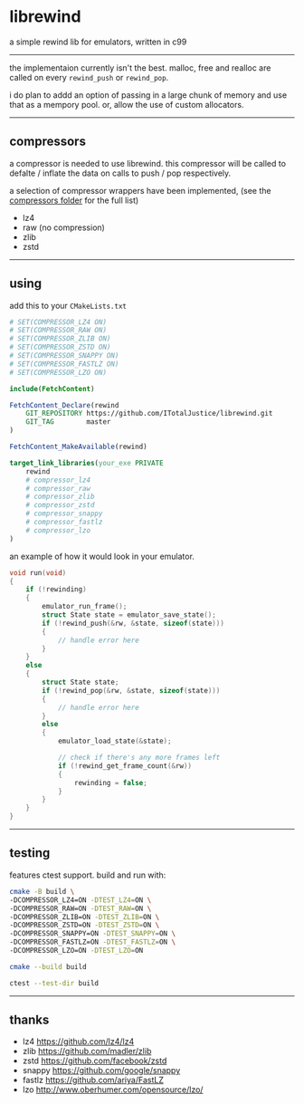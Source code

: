 # librewind

a simple rewind lib for emulators, written in c99

---

the implementaion currently isn't the best. malloc, free and realloc are called on every `rewind_push` or `rewind_pop`.

i do plan to addd an option of passing in a large chunk of memory and use that as a mempory pool. or, allow the use of custom allocators.

---

## compressors

a compressor is needed to use librewind. this compressor will be called to defalte / inflate the data on calls to push / pop respectively.

a selection of compressor wrappers have been implemented, (see the [compressors folder](compressors/)
for the full list)

- lz4
- raw (no compression)
- zlib
- zstd

---

## using

add this to your `CMakeLists.txt`

```cmake
# SET(COMPRESSOR_LZ4 ON)
# SET(COMPRESSOR_RAW ON)
# SET(COMPRESSOR_ZLIB ON)
# SET(COMPRESSOR_ZSTD ON)
# SET(COMPRESSOR_SNAPPY ON)
# SET(COMPRESSOR_FASTLZ ON)
# SET(COMPRESSOR_LZO ON)

include(FetchContent)

FetchContent_Declare(rewind
    GIT_REPOSITORY https://github.com/ITotalJustice/librewind.git
    GIT_TAG        master
)

FetchContent_MakeAvailable(rewind)

target_link_libraries(your_exe PRIVATE
    rewind
    # compressor_lz4
    # compressor_raw
    # compressor_zlib
    # compressor_zstd
    # compressor_snappy
    # compressor_fastlz
    # compressor_lzo
)
```

an example of how it would look in your emulator.

```c
void run(void)
{
    if (!rewinding)
    {
        emulator_run_frame();
        struct State state = emulator_save_state();
        if (!rewind_push(&rw, &state, sizeof(state)))
        {
            // handle error here
        }
    }
    else
    {
        struct State state;
        if (!rewind_pop(&rw, &state, sizeof(state)))
        {
            // handle error here
        }
        else
        {
            emulator_load_state(&state);

            // check if there's any more frames left
            if (!rewind_get_frame_count(&rw))
            {
                rewinding = false;
            }
        }
    }
}
```

---

## testing

features ctest support. build and run with:

```sh
cmake -B build \
-DCOMPRESSOR_LZ4=ON -DTEST_LZ4=ON \
-DCOMPRESSOR_RAW=ON -DTEST_RAW=ON \
-DCOMPRESSOR_ZLIB=ON -DTEST_ZLIB=ON \
-DCOMPRESSOR_ZSTD=ON -DTEST_ZSTD=ON \
-DCOMPRESSOR_SNAPPY=ON -DTEST_SNAPPY=ON \
-DCOMPRESSOR_FASTLZ=ON -DTEST_FASTLZ=ON \
-DCOMPRESSOR_LZO=ON -DTEST_LZO=ON

cmake --build build

ctest --test-dir build
```

---

## thanks

- lz4 https://github.com/lz4/lz4
- zlib https://github.com/madler/zlib
- zstd https://github.com/facebook/zstd
- snappy https://github.com/google/snappy
- fastlz https://github.com/ariya/FastLZ
- lzo http://www.oberhumer.com/opensource/lzo/
